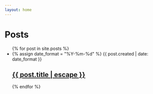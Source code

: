 ```yaml
---
layout: home
---
```

<div class="container">
  <h1>Posts</h1>
  <ul class="post-list">
    {% for post in site.posts %}
      <li>
        {% assign date_format = "%Y-%m-%d" %}
        <span class="post-meta">{{ post.created | date: date_format }}</span>
        <h2>
          <a class="post-link" href="{{ post.url | relative_url }}">{{ post.title | escape }}</a>
        </h2>
      </li>
    {% endfor %}
  </ul>
</div>
